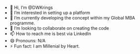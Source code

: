 - 👋 Hi, I’m @DWKrings
- 👀 I’m interested in setting up a platform 
- 🌱 I’m currently developing the concept within my Global MBA programme.
- 💞️ I’m looking to collaborate on creating the code
- 📫 How to reach me is best via LinkedIn
- 😄 Pronouns: N/A
- ⚡ Fun fact: I am Millenial by Heart.

<!---
DWKrings/DWKrings is a ✨ special ✨ repository because its `README.md` (this file) appears on your GitHub profile.
You can click the Preview link to take a look at your changes.
--->
